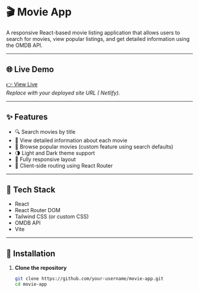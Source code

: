 # 🎬 Movie App

A responsive React-based movie listing application that allows users to search for movies, view popular listings, and get detailed information using the OMDB API.

---

## 🌐 Live Demo

[👉 View Live]([(https://movie-magicals.netlify.app/))  
_Replace with your deployed site URL ( Netlify)._

---

## ✨ Features

- 🔍 Search movies by title
- 📖 View detailed information about each movie
- 🌟 Browse popular movies (custom feature using search defaults)
- 🌗 Light and Dark theme support
- 📱 Fully responsive layout
- 🧭 Client-side routing using React Router

---

## 🚀 Tech Stack

- React
- React Router DOM
- Tailwind CSS (or custom CSS)
- OMDB API
- Vite

---

## 🧰 Installation

1. **Clone the repository**
   ```bash
   git clone https://github.com/your-username/movie-app.git
   cd movie-app
